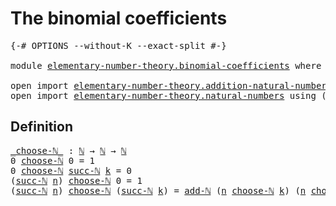 # The binomial coefficients

<pre class="Agda"><a id="38" class="Symbol">{-#</a> <a id="42" class="Keyword">OPTIONS</a> <a id="50" class="Pragma">--without-K</a> <a id="62" class="Pragma">--exact-split</a> <a id="76" class="Symbol">#-}</a>

<a id="81" class="Keyword">module</a> <a id="88" href="elementary-number-theory.binomial-coefficients.html" class="Module">elementary-number-theory.binomial-coefficients</a> <a id="135" class="Keyword">where</a>

<a id="142" class="Keyword">open</a> <a id="147" class="Keyword">import</a> <a id="154" href="elementary-number-theory.addition-natural-numbers.html" class="Module">elementary-number-theory.addition-natural-numbers</a> <a id="204" class="Keyword">using</a> <a id="210" class="Symbol">(</a><a id="211" href="elementary-number-theory.addition-natural-numbers.html#1160" class="Function">add-ℕ</a><a id="216" class="Symbol">)</a>
<a id="218" class="Keyword">open</a> <a id="223" class="Keyword">import</a> <a id="230" href="elementary-number-theory.natural-numbers.html" class="Module">elementary-number-theory.natural-numbers</a> <a id="271" class="Keyword">using</a> <a id="277" class="Symbol">(</a><a id="278" href="elementary-number-theory.natural-numbers.html#1444" class="Datatype">ℕ</a><a id="279" class="Symbol">;</a> <a id="281" href="elementary-number-theory.natural-numbers.html#1478" class="InductiveConstructor">succ-ℕ</a><a id="287" class="Symbol">)</a>
</pre>
## Definition

<pre class="Agda"><a id="_choose-ℕ_"></a><a id="317" href="elementary-number-theory.binomial-coefficients.html#317" class="Function Operator">_choose-ℕ_</a> <a id="328" class="Symbol">:</a> <a id="330" href="elementary-number-theory.natural-numbers.html#1444" class="Datatype">ℕ</a> <a id="332" class="Symbol">→</a> <a id="334" href="elementary-number-theory.natural-numbers.html#1444" class="Datatype">ℕ</a> <a id="336" class="Symbol">→</a> <a id="338" href="elementary-number-theory.natural-numbers.html#1444" class="Datatype">ℕ</a>
<a id="340" class="Number">0</a> <a id="342" href="elementary-number-theory.binomial-coefficients.html#317" class="Function Operator">choose-ℕ</a> <a id="351" class="Number">0</a> <a id="353" class="Symbol">=</a> <a id="355" class="Number">1</a>
<a id="357" class="Number">0</a> <a id="359" href="elementary-number-theory.binomial-coefficients.html#317" class="Function Operator">choose-ℕ</a> <a id="368" href="elementary-number-theory.natural-numbers.html#1478" class="InductiveConstructor">succ-ℕ</a> <a id="375" href="elementary-number-theory.binomial-coefficients.html#375" class="Bound">k</a> <a id="377" class="Symbol">=</a> <a id="379" class="Number">0</a>
<a id="381" class="Symbol">(</a><a id="382" href="elementary-number-theory.natural-numbers.html#1478" class="InductiveConstructor">succ-ℕ</a> <a id="389" href="elementary-number-theory.binomial-coefficients.html#389" class="Bound">n</a><a id="390" class="Symbol">)</a> <a id="392" href="elementary-number-theory.binomial-coefficients.html#317" class="Function Operator">choose-ℕ</a> <a id="401" class="Number">0</a> <a id="403" class="Symbol">=</a> <a id="405" class="Number">1</a>
<a id="407" class="Symbol">(</a><a id="408" href="elementary-number-theory.natural-numbers.html#1478" class="InductiveConstructor">succ-ℕ</a> <a id="415" href="elementary-number-theory.binomial-coefficients.html#415" class="Bound">n</a><a id="416" class="Symbol">)</a> <a id="418" href="elementary-number-theory.binomial-coefficients.html#317" class="Function Operator">choose-ℕ</a> <a id="427" class="Symbol">(</a><a id="428" href="elementary-number-theory.natural-numbers.html#1478" class="InductiveConstructor">succ-ℕ</a> <a id="435" href="elementary-number-theory.binomial-coefficients.html#435" class="Bound">k</a><a id="436" class="Symbol">)</a> <a id="438" class="Symbol">=</a> <a id="440" href="elementary-number-theory.addition-natural-numbers.html#1160" class="Function">add-ℕ</a> <a id="446" class="Symbol">(</a><a id="447" href="elementary-number-theory.binomial-coefficients.html#415" class="Bound">n</a> <a id="449" href="elementary-number-theory.binomial-coefficients.html#317" class="Function Operator">choose-ℕ</a> <a id="458" href="elementary-number-theory.binomial-coefficients.html#435" class="Bound">k</a><a id="459" class="Symbol">)</a> <a id="461" class="Symbol">(</a><a id="462" href="elementary-number-theory.binomial-coefficients.html#415" class="Bound">n</a> <a id="464" href="elementary-number-theory.binomial-coefficients.html#317" class="Function Operator">choose-ℕ</a> <a id="473" class="Symbol">(</a><a id="474" href="elementary-number-theory.natural-numbers.html#1478" class="InductiveConstructor">succ-ℕ</a> <a id="481" href="elementary-number-theory.binomial-coefficients.html#435" class="Bound">k</a><a id="482" class="Symbol">))</a>
</pre>